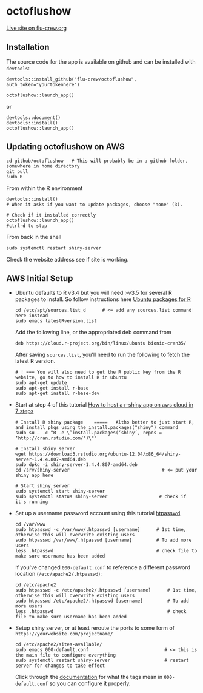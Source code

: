 # octoflushow

[Live site on flu-crew.org](http://flu-crew.org/octoflushow/)

## Installation

The source code for the app is available on github and can be installed with `devtools`:

```
devtools::install_github("flu-crew/octoflushow", auth_token="yourtokenhere")

octoflushow::launch_app()
```

or 

```
devtools::document()
devtools::install()
octoflushow::launch_app()
```

## Updating octoflushow on AWS

```
cd github/octoflushow   # This will probably be in a github folder, somewhere in home directory
git pull
sudo R
```

From within the R environment
```
devtools::install()
# When it asks if you want to update packages, choose "none" (3).

# Check if it installed correctly
octoflushow::launch_app()
#ctrl-d to stop 
```

From back in the shell

```
sudo systemctl restart shiny-server
```

Check the website address see if site is working.

## AWS Initial Setup

* Ubuntu defaults to R v3.4 but you will need >v3.5 for several R packages to install. So follow instructions here [Ubuntu packages for R](http://lib.stat.cmu.edu/R/CRAN/bin/linux/ubuntu/)

  ```
  cd /etc/apt/sources.list_d      # <= add any sources.list command here instead
  sudo emacs latestRversion.list
  ```
  
  Add the following line, or the appropriated deb command from 
  
  ```
  deb https://cloud.r-project.org/bin/linux/ubuntu bionic-cran35/
  ```
  
  After saving `sources.list`, you'll need to run the following to fetch the latest R version.
  
  ```
  # ! === You will also need to get the R public key from the R website, go to how to install R in ubuntu
  sudo apt-get update
  sudo apt-get install r-base
  sudo apt-get install r-base-dev
  ```

* Start at step 4 of this tutorial [How to host a r-shiny app on aws cloud in 7 steps](https://towardsdatascience.com/how-to-host-a-r-shiny-app-on-aws-cloud-in-7-simple-steps-5595e7885722)

  ```
  # Install R shiny package    =====   Altho better to just start R, and install pkgs using the install.packages("shiny") command
  sudo su — -c “R -e \”install.packages(‘shiny’, repos = ‘http://cran.rstudio.com/')\""     
  
  # Install shiny server
  wget https://download3.rstudio.org/ubuntu-12.04/x86_64/shiny-server-1.4.4.807-amd64.deb
  sudo dpkg -i shiny-server-1.4.4.807-amd64.deb
  cd /srv/shiny-server                                  # <= put your shiny app here
  
  # Start shiny server
  sudo systemctl start shiny-server      
  sudo systemctl status shiny-server                   # check if it's running  
  ```

* Set up a username password account using this tutorial [htpasswd](https://httpd.apache.org/docs/2.4/programs/htpasswd.html)

   ```
   cd /var/www
   sudo htpasswd -c /var/www/.htpasswd [username]      # 1st time, otherwise this will overwrite existing users
   sudo htpasswd /var/www/.htpasswd [username]         # To add more users
   less .htpasswd                                      # check file to make sure username has been added
   ```
   
   If you've changed `000-default.conf` to reference a different password location (`/etc/apache2/.htpasswd`):
   
   ```
   cd /etc/apache2
   sudo htpasswd -c /etc/apache2/.htpasswd [username]      # 1st time, otherwise this will overwrite existing users
   sudo htpasswd /etc/apache2/.htpasswd [username]         # To add more users
   less .htpasswd                                          # check file to make sure username has been added
   ```
   
 * Setup shiny server, or at least reroute the ports to some form of  `https://yourwebsite.com/projectname/`
 
   ```
   cd /etc/apache2/sites-available/
   sudo emacs 000-default.conf                            # <= this is the main file to configure everything
   sudo systemctl restart shiny-server                    # restart server for changes to take effect
   ```
   
   Click through the [documentation](https://httpd.apache.org/docs/2.4/mod/directives.html) for what the tags mean in `000-default.conf` so you can configure it properly.
